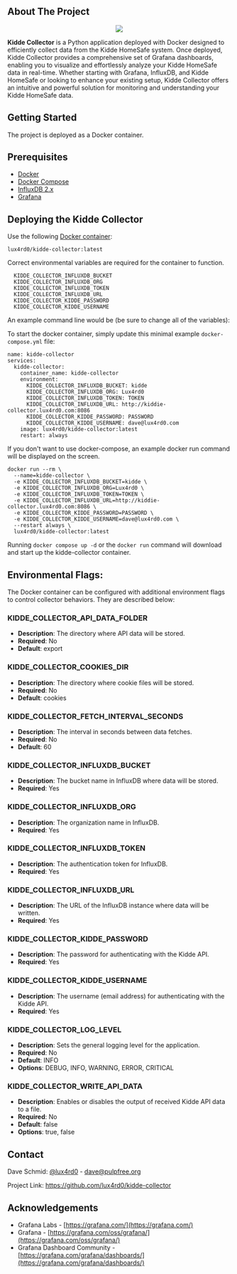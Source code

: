

## About The Project

<center><img src="https://labs.lux4rd0.com/wp-content/uploads/2021/07/kidde_collector_header.png"></center>

**Kidde Collector** is a Python application deployed with Docker designed to efficiently collect data from the Kidde HomeSafe system. Once deployed, Kidde Collector provides a comprehensive set of Grafana dashboards, enabling you to visualize and effortlessly analyze your Kidde HomeSafe data in real-time. Whether starting with Grafana, InfluxDB, and Kidde HomeSafe or looking to enhance your existing setup, Kidde Collector offers an intuitive and powerful solution for monitoring and understanding your Kidde HomeSafe data.

## Getting Started

The project is deployed as a Docker container.

## Prerequisites

- [Docker](https://docs.docker.com/install)
- [Docker Compose](https://docs.docker.com/compose/install)
- [InfluxDB 2.x](https://docs.influxdata.com/influxdb/v2/)
- [Grafana](https://grafana.com/oss/grafana/)

## Deploying the Kidde Collector

Use the following [Docker container](https://hub.docker.com/r/lux4rd0/kidde-collector):

    lux4rd0/kidde-collector:latest

Correct environmental variables are required for the container to function.

      KIDDE_COLLECTOR_INFLUXDB_BUCKET
      KIDDE_COLLECTOR_INFLUXDB_ORG
      KIDDE_COLLECTOR_INFLUXDB_TOKEN
      KIDDE_COLLECTOR_INFLUXDB_URL
      KIDDE_COLLECTOR_KIDDE_PASSWORD
      KIDDE_COLLECTOR_KIDDE_USERNAME

An example command line would be (be sure to change all of the variables):

To start the docker container, simply update this minimal example `docker-compose.yml` file:

    name: kidde-collector
    services:
      kidde-collector:
        container_name: kidde-collector
        environment:
          KIDDE_COLLECTOR_INFLUXDB_BUCKET: kidde
          KIDDE_COLLECTOR_INFLUXDB_ORG: Lux4rd0
          KIDDE_COLLECTOR_INFLUXDB_TOKEN: TOKEN
          KIDDE_COLLECTOR_INFLUXDB_URL: http://kiddie-collector.lux4rd0.com:8086
          KIDDE_COLLECTOR_KIDDE_PASSWORD: PASSWORD
          KIDDE_COLLECTOR_KIDDE_USERNAME: dave@lux4rd0.com
        image: lux4rd0/kidde-collector:latest
        restart: always

If you don't want to use docker-compose, an example docker run command will be displayed on the screen.

    docker run --rm \
      --name=kidde-collector \
      -e KIDDE_COLLECTOR_INFLUXDB_BUCKET=kidde \
      -e KIDDE_COLLECTOR_INFLUXDB_ORG=Lux4rd0 \
      -e KIDDE_COLLECTOR_INFLUXDB_TOKEN=TOKEN \
      -e KIDDE_COLLECTOR_INFLUXDB_URL=http://kiddie-collector.lux4rd0.com:8086 \
      -e KIDDE_COLLECTOR_KIDDE_PASSWORD=PASSWORD \
      -e KIDDE_COLLECTOR_KIDDE_USERNAME=dave@lux4rd0.com \
      --restart always \
      lux4rd0/kidde-collector:latest

Running `docker compose up -d` or the `docker run` command will download and start up the kidde-collector container.

## Environmental Flags:

The Docker container can be configured with additional environment flags to control collector behaviors. They are described below:

### KIDDE_COLLECTOR_API_DATA_FOLDER
- **Description**: The directory where API data will be stored.
- **Required**: No
- **Default**: export

### KIDDE_COLLECTOR_COOKIES_DIR
- **Description**: The directory where cookie files will be stored.
- **Required**: No
- **Default**: cookies

### KIDDE_COLLECTOR_FETCH_INTERVAL_SECONDS
- **Description**: The interval in seconds between data fetches.
- **Required**: No
- **Default**: 60

### KIDDE_COLLECTOR_INFLUXDB_BUCKET
- **Description**: The bucket name in InfluxDB where data will be stored.
- **Required**: Yes

### KIDDE_COLLECTOR_INFLUXDB_ORG
- **Description**: The organization name in InfluxDB.
- **Required**: Yes

### KIDDE_COLLECTOR_INFLUXDB_TOKEN
- **Description**: The authentication token for InfluxDB.
- **Required**: Yes

### KIDDE_COLLECTOR_INFLUXDB_URL
- **Description**: The URL of the InfluxDB instance where data will be written.
- **Required**: Yes

### KIDDE_COLLECTOR_KIDDE_PASSWORD
- **Description**: The password for authenticating with the Kidde API.
- **Required**: Yes

### KIDDE_COLLECTOR_KIDDE_USERNAME
- **Description**: The username (email address) for authenticating with the Kidde API.
- **Required**: Yes

### KIDDE_COLLECTOR_LOG_LEVEL
- **Description**: Sets the general logging level for the application.
- **Required**: No
- **Default**: INFO
- **Options**: DEBUG, INFO, WARNING, ERROR, CRITICAL

### KIDDE_COLLECTOR_WRITE_API_DATA
- **Description**: Enables or disables the output of received Kidde API data to a file.
- **Required**: No
- **Default**: false
- **Options**: true, false

## Contact

Dave Schmid: [@lux4rd0](https://twitter.com/lux4rd0) - dave@pulpfree.org

Project Link: https://github.com/lux4rd0/kidde-collector

## Acknowledgements

- Grafana Labs - [https://grafana.com/](https://grafana.com/)
- Grafana - [https://grafana.com/oss/grafana/](https://grafana.com/oss/grafana/)
- Grafana Dashboard Community - [https://grafana.com/grafana/dashboards/](https://grafana.com/grafana/dashboards/)


